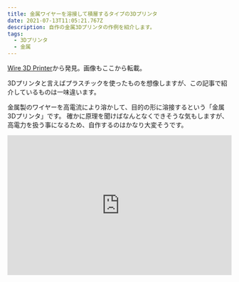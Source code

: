 ```yaml
---
title: 金属ワイヤーを溶接して積層するタイプの3Dプリンタ
date: 2021-07-13T11:05:21.767Z
description: 自作の金属3Dプリンタの作例を紹介します。
tags:
  - 3Dプリンタ
  - 金属
---
```

[Wire 3D Printer](https://hackaday.io/project/169412-wire-3d-printer)から発見。画像もここから転載。

3Dプリンタと言えばプラスチックを使ったものを想像しますが、この記事で紹介しているものは一味違います。

金属製のワイヤーを高電流により溶かして、目的の形に溶接するという「金属3Dプリンタ」です。
確かに原理を聞けばなんとなくできそうな気もしますが、高電力を扱う事になるため、自作するのはかなり大変そうです。

<iframe width="100%" height="315" src="https://www.youtube.com/embed/3FQGzJXFlGs" title="YouTube video player" frameborder="0" allow="accelerometer; autoplay; clipboard-write; encrypted-media; gyroscope; picture-in-picture" allowfullscreen></iframe>